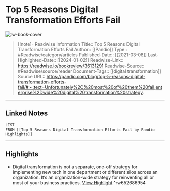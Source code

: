 # Top 5 Reasons Digital Transformation Efforts Fail

![rw-book-cover](https://pandio.com/wp-content/uploads/2020/10/Apache-Pulsar-with-Pandio-Don%E2%80%99t-Use-Apache-Kafka-01.png)
<br>
>[!note]- Readwise Information
>Title:: Top 5 Reasons Digital Transformation Efforts Fail
>Author:: [[Pandio]]
>Type:: #Readwise/category/articles
>Published-Date:: [[2021-03-08]]
>Last-Highlighted-Date:: [[2024-01-02]]
>Readwise-Link:: https://readwise.io/bookreview/36131291
>Readwise-Source:: #Readwise/source/reader
>Document-Tags:: [[digital transformation]] 
>Source URL:: https://pandio.com/blog/top-5-reasons-digital-transformation-efforts-fail/#:~:text=Unfortunately%2C%20most%20of%20them%20fail,enterprise%2Dwide%20digital%20transformation%20strategy.
--- 

## Linked Notes
```dataview
LIST
FROM [[Top 5 Reasons Digital Transformation Efforts Fail by Pandio Highlights]]
```

---

## Highlights
- Digital transformation is not a separate, one-off strategy for implementing new tech in one department or different silos across an organization. It’s an organization-wide strategy for reinventing all or most of your business practices. [View Highlight](https://readwise.io/open/652686954) ^rw652686954

